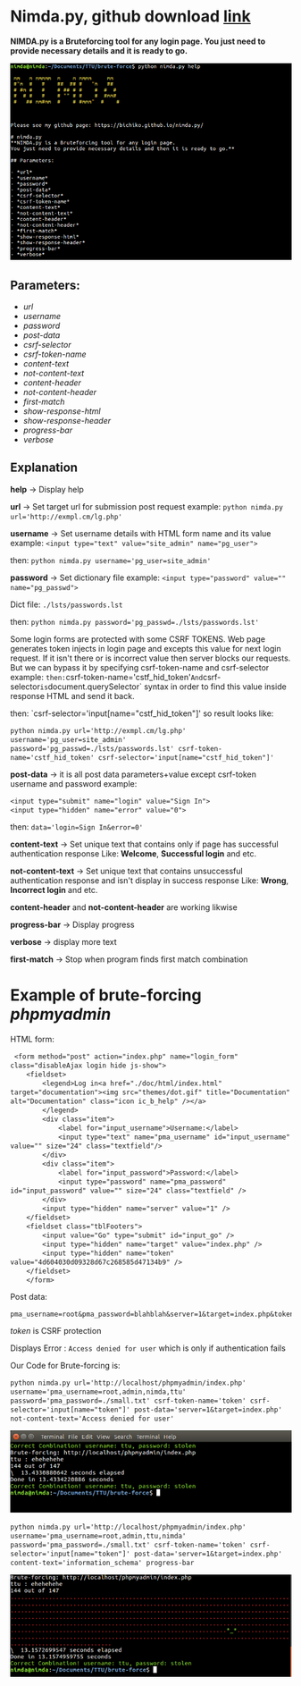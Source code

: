 # Nimda.py, github download <a href="https://github.com/bichiko/nimda.py">link</a>
**NIMDA.py is a Bruteforcing tool for any login page.
You just need to provide necessary details and it is ready to go.**

<img src="./img/3.png" >

## Parameters:

- *url* 
- *username* 
- *password* 
- *post-data* 
- *csrf-selector* 
- *csrf-token-name* 
- *content-text* 
- *not-content-text* 
- *content-header* 
- *not-content-header* 
- *first-match* 
- *show-response-html* 
- *show-response-header* 
- *progress-bar* 
- *verbose* 


## Explanation

**help** -> Display help

**url** -> Set target url for submission post request
example: `python nimda.py url='http://exmpl.cm/lg.php'` 

**username** -> Set username details with HTML form name and its value
example: `<input type="text" value="site_admin" name="pg_user">`

then: `python nimda.py username='pg_user=site_admin'`

**password** -> Set dictionary file
example: `<input type="password" value="" name="pg_passwd">`

Dict file: `./lsts/passwords.lst`

then: `python nimda.py password='pg_passwd=./lsts/passwords.lst'`


Some login forms are protected with some CSRF TOKENS.
Web page generates token injects in login page and excepts this value for next login request.
If it isn't there or is incorrect value then server blocks our requests.
But we can bypass it by specifying csrf-token-name and csrf-selector
example: <input type="hidden" value="GFHKJ4576jhasldL:IUGBVCRTU" name="cstf_hid_token">`
then: `csrf-token-name='cstf_hid_token'`
And `csrf-selector` is `document.querySelector` syntax in order to find this value inside response HTML and send it back.

then: `csrf-selector='input[name="cstf_hid_token"]'
so result looks like:
```
python nimda.py url='http://exmpl.cm/lg.php' username='pg_user=site_admin' password='pg_passwd=./lsts/passwords.lst' csrf-token-name='cstf_hid_token' csrf-selector='input[name="cstf_hid_token"]'
```


**post-data** -> it is all post data parameters+value except csrf-token username and password
example: 
```
<input type="submit" name="login" value="Sign In">
<input type="hidden" name="error" value="0">
```
then: `data='login=Sign In&error=0'`


**content-text** -> Set unique text that contains only if page has successful authentication response
Like: **Welcome**, **Successful login** and etc.


**not-content-text** -> Set unique text that contains unsuccessful authentication response and isn't display in success response
Like: **Wrong**, **Incorrect login** and etc.

**content-header** and **not-content-header** are working likwise

**progress-bar** -> Display progress

**verbose** -> display more text

**first-match** -> Stop when program finds first match combination 


# Example of brute-forcing *phpmyadmin*

HTML form: 
```
 <form method="post" action="index.php" name="login_form" class="disableAjax login hide js-show">
    <fieldset>
    	<legend>Log in<a href="./doc/html/index.html" target="documentation"><img src="themes/dot.gif" title="Documentation" alt="Documentation" class="icon ic_b_help" /></a>
        </legend>
        <div class="item">
            <label for="input_username">Username:</label>
            <input type="text" name="pma_username" id="input_username" value="" size="24" class="textfield"/>
        </div>
        <div class="item">
            <label for="input_password">Password:</label>
            <input type="password" name="pma_password" id="input_password" value="" size="24" class="textfield" />
        </div>
        <input type="hidden" name="server" value="1" />
    </fieldset>
    <fieldset class="tblFooters">
        <input value="Go" type="submit" id="input_go" />
        <input type="hidden" name="target" value="index.php" />
        <input type="hidden" name="token" value="4d604030d09328d67c268585d47134b9" />
    </fieldset>
    </form>
```

Post data:
```
pma_username=root&pma_password=blahblah&server=1&target=index.php&token=4d604030d09328d67c268585d47134b9
```
*token* is CSRF protection 

Displays Error : `Access denied for user` which is only if authentication fails

Our Code for Brute-forcing is:

```
python nimda.py url='http://localhost/phpmyadmin/index.php' username='pma_username=root,admin,nimda,ttu' password='pma_password=./small.txt' csrf-token-name='token' csrf-selector='input[name="token"]' post-data='server=1&target=index.php' not-content-text='Access denied for user'
```
<img src="./img/1.png">


```
python nimda.py url='http://localhost/phpmyadmin/index.php' username='pma_username=root,admin,ttu,nimda' password='pma_password=./small.txt' csrf-token-name='token' csrf-selector='input[name="token"]' post-data='server=1&target=index.php' content-text='information_schema' progress-bar
```
<img src="./img/2.png">
